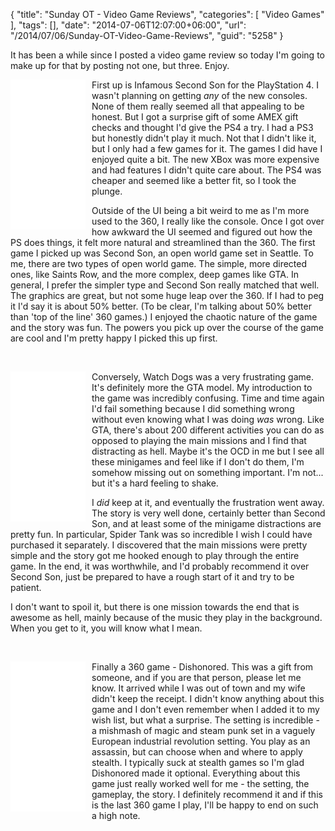 {
	"title": "Sunday OT - Video Game Reviews",
	"categories": [
		"Video Games"
	],
	"tags": [],
	"date": "2014-07-06T12:07:00+06:00",
	"url": "/2014/07/06/Sunday-OT-Video-Game-Reviews",
	"guid": "5258"
}

<p>
It has been a while since I posted a video game review so today I'm going to make up for that by posting not one, but three. Enjoy.
</p>
<!--more-->
<p>
<iframe style="width:120px;height:240px;float:left;margin-right:10px" marginwidth="0" marginheight="0" scrolling="no" frameborder="0" src="//ws-na.amazon-adsystem.com/widgets/q?ServiceVersion=20070822&OneJS=1&Operation=GetAdHtml&MarketPlace=US&source=ac&ref=qf_sp_asin_til&ad_type=product_link&tracking_id=raymondcamden-20&marketplace=amazon&region=US&placement=B00BGAA0SU&asins=B00BGAA0SU&linkId=LFBSQ5F6PDXZY5UL&show_border=true&link_opens_in_new_window=false">
</iframe>

First up is Infamous Second Son for the PlayStation 4. I wasn't planning on getting <i>any</i> of the new consoles. None of them really seemed all that appealing to be honest. But I got a surprise gift of some AMEX gift checks and thought I'd give the PS4 a try. I had a PS3 but honestly didn't play it much. Not that I didn't like it, but I only had a few games for it. The games I did have I enjoyed quite a bit. The new XBox was more expensive and had features I didn't quite care about. The PS4 was cheaper and seemed like a better fit, so I took the plunge. 
</p>

<p>
Outside of the UI being a bit weird to me as I'm more used to the 360, I really like the console. Once I got over how awkward the UI seemed and figured out how the PS does things, it felt more natural and streamlined than the 360. The first game I picked up was Second Son, an open world game set in Seattle. To me, there are two types of open world game. The simple, more directed ones, like Saints Row, and the more complex, deep games like GTA. In general, I prefer the simpler type and Second Son really matched that well. The graphics are great, but not some huge leap over the 360. If I had to peg it I'd say it is about 50% better. (To be clear, I'm talking about 50% better than 'top of the line' 360 games.) I enjoyed the chaotic nature of the game and the story was fun. The powers you pick up over the course of the game are cool and I'm pretty happy I picked this up first.
</p>

<br clear="left">

<p>
<iframe style="width:120px;height:240px;float:left;margin-right:10px" marginwidth="0" marginheight="0" scrolling="no" frameborder="0" src="//ws-na.amazon-adsystem.com/widgets/q?ServiceVersion=20070822&OneJS=1&Operation=GetAdHtml&MarketPlace=US&source=ac&ref=tf_til&ad_type=product_link&tracking_id=raymondcamden-20&marketplace=amazon&region=US&placement=B00BI83EVU&asins=B00BI83EVU&linkId=N5RCVXPODQXAALZM&show_border=true&link_opens_in_new_window=false">
</iframe>
Conversely, Watch Dogs was a very frustrating game. It's definitely more the GTA model. My introduction to the game was incredibly confusing. Time and time again I'd fail something because I did something wrong without even knowing what I was doing <i>was</i> wrong. Like GTA, there's about 200 different activities you can do as opposed to playing the main missions and I find that distracting as hell. Maybe it's the OCD in me but I see all these minigames and feel like if I don't do them, I'm somehow missing out on something important. I'm not... but it's a hard feeling to shake.
</p>

<p>
I <i>did</i> keep at it, and eventually the frustration went away. The story is very well done, certainly better than Second Son, and at least some of the minigame distractions are pretty fun. In particular, Spider Tank was so incredible I wish I could have purchased it separately. I discovered that the main missions were pretty simple and the story got me hooked enough to play through the entire game. In the end, it was worthwhile, and I'd probably recommend it over Second Son, just be prepared to have a rough start of it and try to be patient.
</p>

<p>
I don't want to spoil it, but there is one mission towards the end that is awesome as hell, mainly because of the music they play in the background. When you get to it, you will know what I mean. 
</p>

<br clear="left">
<p>
<iframe style="width:120px;height:240px;float:left;margin-right:10px" marginwidth="0" marginheight="0" scrolling="no" frameborder="0" src="//ws-na.amazon-adsystem.com/widgets/q?ServiceVersion=20070822&OneJS=1&Operation=GetAdHtml&MarketPlace=US&source=ac&ref=tf_til&ad_type=product_link&tracking_id=raymondcamden-20&marketplace=amazon&region=US&placement=B005C2D2MO&asins=B005C2D2MO&linkId=2IOCFNKAKVZNYE4H&show_border=true&link_opens_in_new_window=false">
</iframe>

Finally a 360 game - Dishonored. This was a gift from someone, and if you are that person, please let me know. It arrived while I was out of town and my wife didn't keep the receipt. I didn't know anything about this game and I don't even remember when I added it to my wish list, but what a surprise. The setting is incredible - a mishmash of magic and steam punk set in a vaguely European industrial revolution setting. You play as an assassin, but can choose when and where to apply stealth. I typically suck at stealth games so I'm glad Dishonored made it optional. Everything about this game just really worked well for me - the setting, the gameplay, the story. I definitely recommend it and if this is the last 360 game I play, I'll be happy to end on such a high note. 
</p>
<br clear="left">